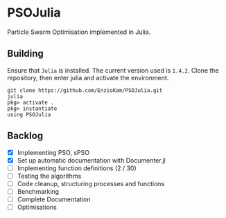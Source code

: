 # PSOJulia

Particle Swarm Optimisation implemented in Julia.

## Building

Ensure that `Julia` is installed. The current version used is `1.4.2`.
Clone the repository, then enter julia and activate the environment.

```
git clone https://github.com/EnzioKam/PSOJulia.git
julia
pkg> activate .
pkg> instantiate
using PSOJulia
```

## Backlog

- [x] Implementing PSO, sPSO
- [x] Set up automatic documentation with Documenter.jl
- [ ] Implementing function definitions (2 / 30)
- [ ] Testing the algorithms
- [ ] Code cleanup, structuring processes and functions
- [ ] Benchmarking
- [ ] Complete Documentation
- [ ] Optimisations